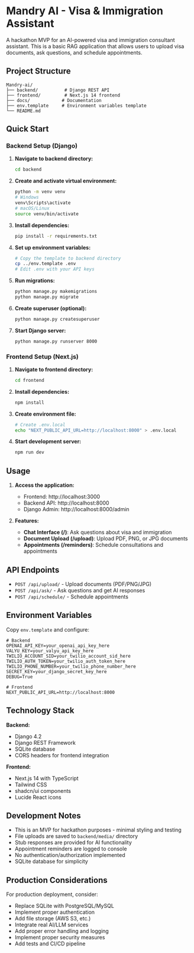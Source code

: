 # Mandry AI - Visa & Immigration Assistant

A hackathon MVP for an AI-powered visa and immigration consultant assistant. This is a basic RAG application that allows users to upload visa documents, ask questions, and schedule appointments.

## Project Structure

```
Mandry-ai/
├── backend/          # Django REST API
├── frontend/         # Next.js 14 frontend
├── docs/            # Documentation
├── env.template     # Environment variables template
└── README.md
```

## Quick Start

### Backend Setup (Django)

1. **Navigate to backend directory:**
   ```bash
   cd backend
   ```

2. **Create and activate virtual environment:**
   ```bash
   python -m venv venv
   # Windows
   venv\Scripts\activate
   # macOS/Linux
   source venv/bin/activate
   ```

3. **Install dependencies:**
   ```bash
   pip install -r requirements.txt
   ```

4. **Set up environment variables:**
   ```bash
   # Copy the template to backend directory
   cp ../env.template .env
   # Edit .env with your API keys
   ```

5. **Run migrations:**
   ```bash
   python manage.py makemigrations
   python manage.py migrate
   ```

6. **Create superuser (optional):**
   ```bash
   python manage.py createsuperuser
   ```

7. **Start Django server:**
   ```bash
   python manage.py runserver 8000
   ```

### Frontend Setup (Next.js)

1. **Navigate to frontend directory:**
   ```bash
   cd frontend
   ```

2. **Install dependencies:**
   ```bash
   npm install
   ```

3. **Create environment file:**
   ```bash
   # Create .env.local
   echo "NEXT_PUBLIC_API_URL=http://localhost:8000" > .env.local
   ```

4. **Start development server:**
   ```bash
   npm run dev
   ```

## Usage

1. **Access the application:**
   - Frontend: http://localhost:3000
   - Backend API: http://localhost:8000
   - Django Admin: http://localhost:8000/admin

2. **Features:**
   - **Chat Interface (/)**: Ask questions about visa and immigration
   - **Document Upload (/upload)**: Upload PDF, PNG, or JPG documents
   - **Appointments (/reminders)**: Schedule consultations and appointments

## API Endpoints

- `POST /api/upload/` - Upload documents (PDF/PNG/JPG)
- `POST /api/ask/` - Ask questions and get AI responses
- `POST /api/schedule/` - Schedule appointments

## Environment Variables

Copy `env.template` and configure:

```env
# Backend
OPENAI_API_KEY=your_openai_api_key_here
VALYU_KEY=your_valyu_api_key_here
TWILIO_ACCOUNT_SID=your_twilio_account_sid_here
TWILIO_AUTH_TOKEN=your_twilio_auth_token_here
TWILIO_PHONE_NUMBER=your_twilio_phone_number_here
SECRET_KEY=your_django_secret_key_here
DEBUG=True

# Frontend
NEXT_PUBLIC_API_URL=http://localhost:8000
```

## Technology Stack

**Backend:**
- Django 4.2
- Django REST Framework
- SQLite database
- CORS headers for frontend integration

**Frontend:**
- Next.js 14 with TypeScript
- Tailwind CSS
- shadcn/ui components
- Lucide React icons

## Development Notes

- This is an MVP for hackathon purposes - minimal styling and testing
- File uploads are saved to `backend/media/` directory
- Stub responses are provided for AI functionality
- Appointment reminders are logged to console
- No authentication/authorization implemented
- SQLite database for simplicity

## Production Considerations

For production deployment, consider:
- Replace SQLite with PostgreSQL/MySQL
- Implement proper authentication
- Add file storage (AWS S3, etc.)
- Integrate real AI/LLM services
- Add proper error handling and logging
- Implement proper security measures
- Add tests and CI/CD pipeline